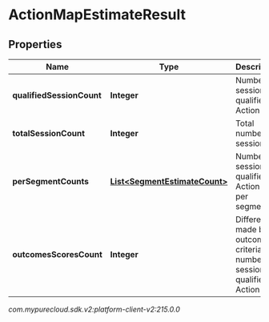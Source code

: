 # ActionMapEstimateResult


## Properties

| Name | Type | Description | Notes |
| ------------ | ------------- | ------------- | ------------- |
| **qualifiedSessionCount** | **Integer** | Number of sessions qualified for Action map. |  [optional] |
| **totalSessionCount** | **Integer** | Total number of sessions. |  [optional] |
| **perSegmentCounts** | [**List&lt;SegmentEstimateCount&gt;**](SegmentEstimateCount) | Number of sessions qualified for Action map per segment. |  [optional] |
| **outcomesScoresCount** | **Integer** | Difference made by outcome criteria to number of sessions qualified for Action map. |  [optional] |




_com.mypurecloud.sdk.v2:platform-client-v2:215.0.0_
